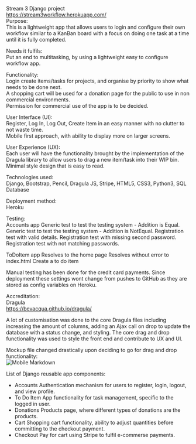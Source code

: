 Stream 3 Django project<br/>
https://stream3workflow.herokuapp.com/<br/>
Purpose:<br/>
This is a lightweight app that allows users to login and configure their own workflow similar to a KanBan board with a focus on doing one task at a time until it is fully completed.<br/>

Needs it fulfils:<br/>
Put an end to multitasking, by using a lightweight easy to configure workflow app.<br/>

Functionality:<br/>
Login create items/tasks for projects, and organise by priority to show what needs to be done next.<br/>
A shopping cart will be used for a donation page for the public to use in non commercial environments.<br/>
Permission for commercial use of the app is to be decided.<br/>

User Interface (UI):<br/>
Register, Log In, Log Out, Create Item in an easy manner with no clutter to not waste time.<br/>
Mobile first approach, with ability to display more on larger screens.<br/>

User Experience (UX):<br/>
Each user will have the functionality brought by the implementation of the Dragula library to allow users to drag a new item/task into their WIP bin.<br/>
Minimal style design that is easy to read.<br/>

Technologies used:<br/>
Django, Bootstrap, Pencil, Dragula JS, Stripe, HTML5, CSS3, Python3, SQL Database

Deployment method:<br/>
Heroku<br/>

Testing:<br/>
Accounts app    Generic test to test the testing system - Addition is Equal.
                Generic test to test the testing system - Addition is NotEqual.
                Registration test with valid details.
                Registration test with missing second password.
                Registration test with not matching passwords.

ToDoItem app    Resolves to the home page
                Resolves without error to index.html
                Create a to do item

Manual testing has been done for the credit card payments. Since deployment these settings wont change from pushes to GitHub as they are stored as config variables on Heroku.

Accreditation:<br/>
Dragula<br/>
https://bevacqua.github.io/dragula/
<br/>
  
A lot of customisation was done to the core Dragula files including increasing the amount of columns, adding an Ajax call on drop to update the database with a status change, and styling.
The core drag and drop functionality was used to style the front end and contribute to UX and UI.<br/>

Mockup file changed drastically upon deciding to go for drag and drop functionality:<br/>
![Mobile Markdown](./stream3mockup.png)
<br/>
  
List of Django reusable app components:<br/>
* Accounts    Authentication mechanism for users to register, login, logout, and view profile.
* To Do Item  App functionality for task management, specific to the logged in user.
* Donations   Products page, where different types of donations are the products.
* Cart        Shopping cart functionality, ability to adjust quantities before committing to the checkout payment.
* Checkout    Pay for cart using Stripe to fulfil e-commerse payments.
